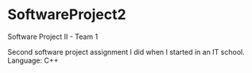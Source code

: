 # SoftwareProject2
Software Project II - Team 1

Second software project assignment I did when I started in an IT school. Language: C++
